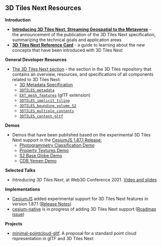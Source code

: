 ## 3D Tiles Next Resources

**Introduction**

* [**Introducing 3D Tiles Next, Streaming Geospatial to the Metaverse**](https://cesium.com/blog/2021/11/10/introducing-3d-tiles-next/) - the announcement of the publication of the 3D Tiles Next specification, summarizing the technical goals and application areas
* [**3D Tiles Next Reference Card**](./3d-tiles-next-reference-card.pdf) - a guide to learning about the new concepts that have been introduced with 3D Tiles Next

**General Developer Resources**

* [The 3D Tiles Next section](.) - the section in the 3D Tiles repository that contains an overview, resources, and specifications of all components related to 3D Tiles Next:
  * [3D Metadata Specification](../specification/Metadata)
  * [`3DTILES_metadata`](../extensions/3DTILES_metadata)
  * [`EXT_mesh_features`](https://github.com/KhronosGroup/glTF/pull/2082) (glTF extension)
  * [`3DTILES_implicit_tiling`](../extensions/3DTILES_implicit_tiling)
  * [`3DTILES_bounding_volume_S2`](../extensions/3DTILES_bounding_volume_S2)
  * [`3DTILES_multiple_contents`](../extensions/3DTILES_multiple_contents)
  * [`3DTILES_content_gltf`](../extensions/3DTILES_content_gltf)

**Demos**
  * Demos that have been published based on the experimental 3D Tiles Next support in the [CesiumJS 1.87.1 Release:](https://github.com/CesiumGS/cesium/blob/main/CHANGES.md#1871---2021-11-09)
    * [Photogrammetry Classification Demo](https://demos.cesium.com/ferry-building)
    * [Property Textures Demo](https://demos.cesium.com/owt-uncertainty)
    * [S2 Base Globe Demo](https://demos.cesium.com/owt-globe)
    * [CDB Yemen Demo](https://demos.cesium.com/cdb-yemen)


**Selected Talks**
  * _Introducing 3D Tiles Next_, at Web3D Conference 2021. [Video and slides](https://cesium.com/learn/presentations/#web3d-conference-2021)

**Implementations**
  * [CesiumJS](https://github.com/CesiumGS/cesium) added experimental support for 3D Tiles Next features in version 1.87.1 ([Release Notes](https://github.com/CesiumGS/cesium/blob/main/CHANGES.md#1871---2021-11-09))
  * [cesium-native](https://github.com/CesiumGS/cesium-native) is in progress of adding 3D Tiles Next support ([Roadmap issue](https://github.com/CesiumGS/cesium-native/issues/386))

**Projects**
  * [minimal-pointcloud-gltf](https://github.com/wallabyway/minimal-pointcloud-gltf). A proposal for a standard point cloud representation in glTF and 3D Tiles Next